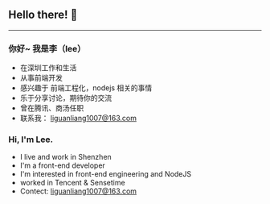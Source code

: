 ## Hello there! 🚀
----
### 你好~ 我是李（lee）
 - 在深圳工作和生活 
 - 从事前端开发
 - 感兴趣于 前端工程化，nodejs 相关的事情
 - 乐于分享讨论，期待你的交流
 - 曾在腾讯、商汤任职
 - 联系我： liguanliang1007@163.com
### Hi, I'm Lee. 
- I live and work in Shenzhen
- I'm a front-end developer
- I'm interested in front-end engineering and NodeJS
- worked in Tencent & Sensetime
- Contect: liguanliang1007@163.com

<!--
**crossskyLi/crossskyli** is a ✨ _special_ ✨ repository because its `README.md` (this file) appears on your GitHub profile.

Here are some ideas to get you started:

- 🔭 I’m currently working on ...
- 🌱 I’m currently learning ...
- 👯 I’m looking to collaborate on ...
- 🤔 I’m looking for help with ...
- 💬 Ask me about ...
- 📫 How to reach me: ...
- 😄 Pronouns: ...
- ⚡ Fun fact: ...
-->
